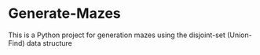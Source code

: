 # Generate-Mazes
This is a Python project for generation mazes using the disjoint-set (Union-Find) data structure
